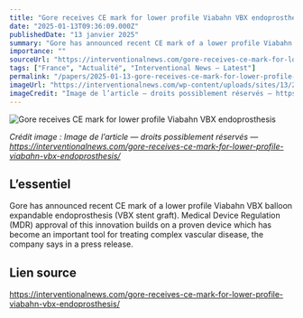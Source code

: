 ```yaml
---
title: "Gore receives CE mark for lower profile Viabahn VBX endoprosthesis"
date: "2025-01-13T09:36:09.000Z"
publishedDate: "13 janvier 2025"
summary: "Gore has announced recent CE mark of a lower profile Viabahn VBX balloon expandable endoprosthesis (VBX stent graft). Medical Device Regulation (MDR) approval of this innovation builds on a proven device which has become an important tool for treating complex vascular disease, the company says in a press release."
importance: ""
sourceUrl: "https://interventionalnews.com/gore-receives-ce-mark-for-lower-profile-viabahn-vbx-endoprosthesis/"
tags: ["France", "Actualité", "Interventional News — Latest"]
permalink: "/papers/2025-01-13-gore-receives-ce-mark-for-lower-profile-viabahn-vbx-endoprosthesis"
imageUrl: "https://interventionalnews.com/wp-content/uploads/sites/13/2025/01/Gore-Viabahn-VBX-web.png"
imageCredit: "Image de l’article — droits possiblement réservés — https://interventionalnews.com/gore-receives-ce-mark-for-lower-profile-viabahn-vbx-endoprosthesis/"
---
```


![Gore receives CE mark for lower profile Viabahn VBX endoprosthesis](https://interventionalnews.com/wp-content/uploads/sites/13/2025/01/Gore-Viabahn-VBX-web.png)

*Crédit image : Image de l’article — droits possiblement réservés — https://interventionalnews.com/gore-receives-ce-mark-for-lower-profile-viabahn-vbx-endoprosthesis/*

## L’essentiel

Gore has announced recent CE mark of a lower profile Viabahn VBX balloon expandable endoprosthesis (VBX stent graft). Medical Device Regulation (MDR) approval of this innovation builds on a proven device which has become an important tool for treating complex vascular disease, the company says in a press release.

## Lien source

https://interventionalnews.com/gore-receives-ce-mark-for-lower-profile-viabahn-vbx-endoprosthesis/
